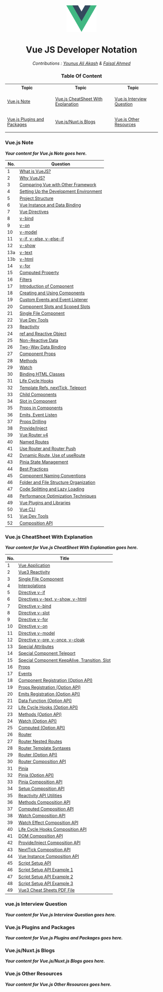 <p align="center">
  <img src="/assets/Vue.js_Logo_2.svg.png" alt="vue-js-logo" width="100px"/>
</p>

<h1 align="center">Vue JS Developer Notation</h1>
<p align="center">
<em>Contributions : 
<a target="_blank" href="https://github.com/younusaliakash">Younus Ali Akash</a> &
<a target="_blank" href="https://github.com/faisal2410">Faisal Ahmed</a>
</em>
</p>

<h3 align="center">Table Of Content</h3>

<table width="100%">
<tr>
<th >Topic<td>
<th >Topic<td>
<th >Topic<td>
</tr>
<tr>
<td>

[Vue.js Note](#vuejs-note) <td>

<td>

[Vue.js CheatSheet With Explanation](#vuejs-cheatsheet-with-explanation)

<td>
<td>

[Vue.js Interview Question](#vuejs-interview-question)

<td>
</tr>
<tr>

<td>

[Vue.js Plugins and Packages](#vuejs-plugins-and-packages)

<td>
<td>

[Vue.js/Nuxt.js Blogs](#vuejsnuxtjs-blogs)

<td>
<td>

[Vue.js Other Resources](#vuejs-other-resources)

<td>
</tr>
</table>

### Vue.js Note

**_Your content for Vue.js Note goes here._**

| No. | Question                                                                            |
|-----|-------------------------------------------------------------------------------------|
| 1   | [What is VueJS?](vue_note/2_what_is_vuejs3.md)                                                  |
| 2   | [Why VueJS?](#2-why-vuejs)                                                          |
| 3   | [Comparing Vue with Other Framework](#3-comparing-vue-with-other-framework)        |
| 4   | [Setting Up the Development Environment](#4-setting-up-the-development-environment) |
| 5   | [Project Structure](#5-project-structure)                                           |
| 6   | [Vue Instance and Data Binding](#6-vue-instance-and-data-binding)                   |
| 7   | [Vue Directives](#7-vue-directives)                                                 |
| 8   | [v-bind](#8-v-bind)                                                                |
| 9   | [v-on](#9-v-on)                                                                    |
| 10  | [v-model](#10-v-model)                                                             |
| 11  | [v-if, v-else, v-else-if](#11-v-if-v-else-v-else-if)                               |
| 12  | [v-show](#12-v-show)                                                               |
| 13a | [v-text](#13a-v-text)                                                              |
| 13b | [v-html](#13b-v-html)                                                              |
| 14  | [v-for](#14-v-for)                                                                 |
| 15  | [Computed Property](#15-computed-property)                                         |
| 16  | [Filters](#16-filters)                                                             |
| 17  | [Introduction of Component](#17-introduction-of-component)                         |
| 18  | [Creating and Using Components](#18-creating-and-using-components)                 |
| 19  | [Custom Events and Event Listener](#19-custom-events-and-event-listener)           |
| 20  | [Component Slots and Scoped Slots](#20-component-slots-and-scoped-slots)           |
| 21  | [Single File Component](#21-single-file-component)                                 |
| 22  | [Vue Dev Tools](#22-vue-dev-tools)                                                 |
| 23  | [Reactivity](#23-reactivity)                                                       |
| 24  | [ref and Reactive Object](#24-ref-and-reactive-object)                             |
| 25  | [Non-Reactive Data](#25-non-reactive-data)                                         |
| 26  | [Two-Way Data Binding](#26-two-way-data-binding)                                   |
| 27  | [Component Props](#27-component-props)                                             |
| 28  | [Methods](#28-methods)                                                             |
| 29  | [Watch](#29-watch)                                                                 |
| 30  | [Binding HTML Classes](#30-binding-html-classes)                                   |
| 31  | [Life Cycle Hooks](#31-life-cycle-hooks)                                           |
| 32  | [Template Refs, nextTick, Teleport](#32-template-refs-nexttick-teleport)           |
| 33  | [Child Components](#33-child-components)                                           |
| 34  | [Slot in Component](#34-slot-in-component)                                         |
| 35  | [Props in Components](#35-props-in-components)                                     |
| 36  | [Emits, Event Listen](#36-emits-event-listen)                                      |
| 37  | [Props Drilling](#37-props-drilling)                                               |
| 38  | [Provide/Inject](#38-provide-inject)                                               |
| 39  | [Vue Router v4](#39-vue-router-v4)                                                 |
| 40  | [Named Routes](#40-named-routes)                                                   |
| 41  | [Use Router and Router Push](#41-use-router-and-router-push)                       |
| 42  | [Dynamic Route, Use of useRoute](#42-dynamic-route-use-of-useroute)                 |
| 43  | [Pinia State Management](#43-pinia-state-management)                               |
| 44  | [Best Practices](#44-best-practices)                                               |
| 45  | [Component Naming Conventions](#45-component-naming-conventions)                   |
| 46  | [Folder and File Structure Organization](#46-folder-and-file-structure-organization) |
| 47  | [Code Splitting and Lazy Loading](#47-code-splitting-and-lazy-loading)               |
| 48  | [Performance Optimization Techniques](#48-performance-optimization-techniques)       |
| 49  | [Vue Plugins and Libraries](#49-vue-plugins-and-libraries)                         |
| 50  | [Vue CLI](#50-vue-cli)                                                             |
| 51  | [Vue Dev Tools](#51-vue-dev-tools)                                                 |
| 52  | [Composition API](#52-composition-api)                                             |


### Vue.js CheatSheet With Explanation

**_Your content for Vue.js CheatSheet With Explanation goes here._**

| No. | Title                                           |
|-----|-------------------------------------------------|
| 1   | [Vue Application](vue_cheatsheet_explanation/1_vue_application.md)          |
| 2   | [Vue3 Reactivity](vue_cheatsheet_explanation/2_vue3_reactivity.md)          |
| 3   | [Single File Component](#3-single-file-component) |
| 4   | [Interpolations](#4-interpolations)            |
| 5   | [Directive v-if](#5-directive-v-if)            |
| 6   | [Directives v-text, v-show, v-html](#6-directives-v-text-v-show-v-html) |
| 7   | [Directive v-bind](#7-directive-v-bind)        |
| 8   | [Directive v-slot](#8-directive-v-slot)        |
| 9   | [Directive v-for](#9-directive-v-for)          |
| 10  | [Directive v-on](#10-directive-v-on)           |
| 11  | [Directive v-model](#11-directive-v-model)     |
| 12  | [Directive v-pre, v-once, v-cloak](#12-directive-v-pre-v-once-v-cloak) |
| 13  | [Special Attributes](#13-special-attributes)   |
| 14  | [Special Component Teleport](#14-special-component-teleport) |
| 15  | [Special Component KeepAlive, Transition, Slot](#15-special-component-keepalive-transition-slot) |
| 16  | [Props](#16-props)                             |
| 17  | [Events](#17-events)                           |
| 18  | [Component Registration (Option API)](#18-component-registration-option-api) |
| 19  | [Props Registration (Option API)](#19-props-registration-options-api) |
| 20  | [Emits Registration (Option API)](#20-emits-registration-options-api) |
| 21  | [Data Function (Option API)](#21-data-function-option-api) |
| 22  | [Life Cycle Hooks (Option API)](#22-life-cycle-hooks-option-api) |
| 23  | [Methods (Option API)](#23-methods-option-api) |
| 24  | [Watch (Option API)](#24-watch-option-api)     |
| 25  | [Computed (Option API)](#25-computed-option-api) |
| 26  | [Router](#26-router)                           |
| 27  | [Router Nested Routes](#27-router-nested-routes) |
| 28  | [Router Template Syntaxes](#28-router-template-syntaxes) |
| 29  | [Router (Option API)](#29-router-option-api)   |
| 30  | [Router Composition API](#30-router-composition-api) |
| 31  | [Pinia](#31-pinia)                             |
| 32  | [Pinia (Option API)](#32-pinia-option-api)     |
| 33  | [Pinia Composition API](#33-pinia-composition-api) |
| 34  | [Setup Composition API](#34-setup-composition-api) |
| 35  | [Reactivity API Utilities](#35-reactivity-api-utilities) |
| 36  | [Methods Composition API](#36-methods-composition-api) |
| 37  | [Computed Composition API](#37-computed-composition-api) |
| 38  | [Watch Composition API](#38-watch-composition-api) |
| 39  | [Watch Effect Composition API](#39-watch-effect-composition-api) |
| 40  | [Life Cycle Hooks Composition API](#40-life-cycle-hooks-composition-api) |
| 41  | [DOM Composition API](#41-dom-composition-api) |
| 42  | [Provide/Inject Composition API](#42-provide-inject-composition-api) |
| 43  | [NextTick Composition API](#43-next-tick-composition-api) |
| 44  | [Vue Instance Composition API](#44-vue-instance-composition-api) |
| 45  | [Script Setup API](#45-script-setup-api)       |
| 46  | [Script Setup API Example 1](#46-script-setup-api-example-1) |
| 47  | [Script Setup API Example 2](#47-script-setup-api-example-2) |
| 48  | [Script Setup API Example 3](#48-script-setup-api-example-3) |
| 49  | [Vue3 Cheat Sheets PDF File](#49-vue3-cheat-sheets-pdf-file) |


### vue.js Interview Question

**_Your content for Vue.js Interview Question goes here._**

### Vue.js Plugins and Packages

**_Your content for Vue.js Plugins and Packages goes here._**

### Vue.js/Nuxt.js Blogs

**_Your content for Vue.js/Nuxt.js Blogs goes here._**

### Vue.js Other Resources

***Your content for Vue.js Other Resources goes here.***

